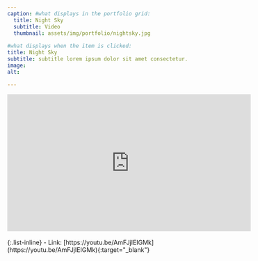 ```yaml
---
caption: #what displays in the portfolio grid:
  title: Night Sky
  subtitle: Video
  thumbnail: assets/img/portfolio/nightsky.jpg
  
#what displays when the item is clicked:
title: Night Sky
subtitle: subtitle lorem ipsum dolor sit amet consectetur.
image: 
alt: 

---
```


<div class="embed-responsive embed-responsive-16by9">
<iframe class="embed-responsive-item" width="560" height="315" src="https://www.youtube.com/embed/AmFJjIEIGMk" title="YouTube video player" frameborder="0" allow="accelerometer; autoplay; clipboard-write; encrypted-media; gyroscope; picture-in-picture" allowfullscreen></iframe>
</div>
<br />
{:.list-inline} 
- Link: [https://youtu.be/AmFJjIEIGMk](https://youtu.be/AmFJjIEIGMk){:target="_blank"}



